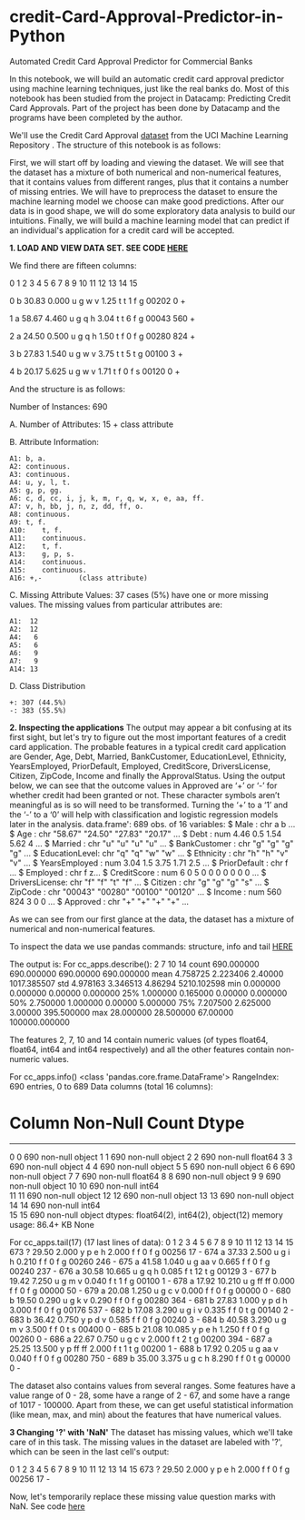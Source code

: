 # credit-Card-Approval-Predictor-in-Python
Automated  Credit Card Approval Predictor for Commercial Banks

In this notebook, we will build an automatic credit card approval predictor using machine learning techniques, just like the real banks do. Most of this notebook has been studied from the project in Datacamp: Predicting Credit Card Approvals.  Part of the project has been done by Datacamp and the programs have been completed by the author.

We'll use the Credit Card Approval [dataset](http://archive.ics.uci.edu/ml/machine-learning-databases/credit-screening/)  from the UCI Machine Learning Repository . The structure of this notebook is as follows:

First, we will start off by loading and viewing the dataset.
We will see that the dataset has a mixture of both numerical and non-numerical features, that it contains values from different ranges, plus that it contains a number of missing entries.
We will have to preprocess the dataset to ensure the machine learning model we choose can make good predictions.
After our data is in good shape, we will do some exploratory data analysis to build our intuitions.
Finally, we will build a machine learning model that can predict if an individual's application for a credit card will be accepted.

**1. LOAD AND VIEW DATA SET. SEE CODE [HERE](coding/load-data)**

We find there are fifteen columns:

 0      1      2  3  4  5  6     7  8  9   10 11 12     13   14 15
 
0  b  30.83  0.000  u  g  w  v  1.25  t  t   1  f  g  00202    0  +

1  a  58.67  4.460  u  g  q  h  3.04  t  t   6  f  g  00043  560  +

2  a  24.50  0.500  u  g  q  h  1.50  t  f   0  f  g  00280  824  +

3  b  27.83  1.540  u  g  w  v  3.75  t  t   5  t  g  00100    3  +

4  b  20.17  5.625  u  g  w  v  1.71  t  f   0  f  s  00120    0  +

And the structure is as follows: 

Number of Instances: 690

A.  Number of Attributes: 15 + class attribute

B.  Attribute Information:

    A1:	b, a.
    A2:	continuous.
    A3:	continuous.
    A4:	u, y, l, t.
    A5:	g, p, gg.
    A6:	c, d, cc, i, j, k, m, r, q, w, x, e, aa, ff.
    A7:	v, h, bb, j, n, z, dd, ff, o.
    A8:	continuous.
    A9:	t, f.
    A10:	t, f.
    A11:	continuous.
    A12:	t, f.
    A13:	g, p, s.
    A14:	continuous.
    A15:	continuous.
    A16: +,-         (class attribute)

C.  Missing Attribute Values:
    37 cases (5%) have one or more missing values.  The missing
    values from particular attributes are:

    A1:  12
    A2:  12
    A4:   6
    A5:   6
    A6:   9
    A7:   9
    A14: 13

D.  Class Distribution
  
    +: 307 (44.5%)
    -: 383 (55.5%)

**2. Inspecting the applications**
The output may appear a bit confusing at its first sight, but let's try to figure out the most important features of a credit card application.  The probable features in a typical credit card application are Gender, Age, Debt, Married, BankCustomer, EducationLevel, Ethnicity, YearsEmployed, PriorDefault, Employed, CreditScore, DriversLicense, Citizen, ZipCode, Income and finally the ApprovalStatus. 
Using the output below, we can see that the outcome values in Approved are ‘+’ or ‘-’ for whether credit had been granted or not. These character symbols aren’t meaningful as is so will need to be transformed. Turning the ‘+’ to a ‘1’ and the ‘-’ to a ‘0’ will help with classification and logistic regression models later in the analysis.
data.frame':   689 obs. of  16 variables:
 $ Male          : chr  a  b ...
 $ Age           : chr  "58.67" "24.50" "27.83" "20.17" ...
 $ Debt          : num  4.46 0.5 1.54 5.62 4 ...
 $ Married       : chr  "u" "u" "u" "u" ...
 $ BankCustomer  : chr  "g" "g" "g" "g" ...
 $ EducationLevel: chr  "q" "q" "w" "w" ...
 $ Ethnicity     : chr  "h" "h" "v" "v" ...
 $ YearsEmployed : num  3.04 1.5 3.75 1.71 2.5 ...
 $ PriorDefault  : chr  f ...
 $ Employed      : chr  f z...
 $ CreditScore   : num  6 0 5 0 0 0 0 0 0 0 ...
 $ DriversLicense: chr  "f" "f" "t" "f" ...
 $ Citizen       : chr  "g" "g" "g" "s" ...
 $ ZipCode       : chr  "00043" "00280" "00100" "00120" ...
 $ Income        : num  560 824 3 0 0 ...
 $ Approved      : chr  "+" "+" "+" "+" ...

As we can see from our first glance at the data, the dataset has a mixture of numerical and non-numerical features. 

To inspect the data we use pandas commands: structure, info and tail [HERE](coding/inspect)

The output is:
For cc_apps.describe():
               2           7          10             14
count  690.000000  690.000000  690.00000     690.000000
mean     4.758725    2.223406    2.40000    1017.385507
std      4.978163    3.346513    4.86294    5210.102598
min      0.000000    0.000000    0.00000       0.000000
25%      1.000000    0.165000    0.00000       0.000000
50%      2.750000    1.000000    0.00000       5.000000
75%      7.207500    2.625000    3.00000     395.500000
max     28.000000   28.500000   67.00000  100000.000000

The features 2, 7, 10 and 14 contain numeric values (of types float64, float64, int64 and int64 respectively) and all the other features contain non-numeric values.

For cc_apps.info()
<class 'pandas.core.frame.DataFrame'>
RangeIndex: 690 entries, 0 to 689
Data columns (total 16 columns):
 #   Column  Non-Null Count  Dtype  
---  ------  --------------  -----  
 0   0       690 non-null    object 
 1   1       690 non-null    object 
 2   2       690 non-null    float64
 3   3       690 non-null    object 
 4   4       690 non-null    object 
 5   5       690 non-null    object 
 6   6       690 non-null    object 
 7   7       690 non-null    float64
 8   8       690 non-null    object 
 9   9       690 non-null    object 
 10  10      690 non-null    int64  
 11  11      690 non-null    object 
 12  12      690 non-null    object 
 13  13      690 non-null    object 
 14  14      690 non-null    int64  
 15  15      690 non-null    object 
dtypes: float64(2), int64(2), object(12)
memory usage: 86.4+ KB
None

For cc_apps.tail(17) (17 last lines of data):
    0      1       2  3  4   5   6      7  8  9   10 11 12     13   14 15
673  ?  29.50   2.000  y  p   e   h  2.000  f  f   0  f  g  00256   17  -
674  a  37.33   2.500  u  g   i   h  0.210  f  f   0  f  g  00260  246  -
675  a  41.58   1.040  u  g  aa   v  0.665  f  f   0  f  g  00240  237  -
676  a  30.58  10.665  u  g   q   h  0.085  f  t  12  t  g  00129    3  -
677  b  19.42   7.250  u  g   m   v  0.040  f  t   1  f  g  00100    1  -
678  a  17.92  10.210  u  g  ff  ff  0.000  f  f   0  f  g  00000   50  -
679  a  20.08   1.250  u  g   c   v  0.000  f  f   0  f  g  00000    0  -
680  b  19.50   0.290  u  g   k   v  0.290  f  f   0  f  g  00280  364  -
681  b  27.83   1.000  y  p   d   h  3.000  f  f   0  f  g  00176  537  -
682  b  17.08   3.290  u  g   i   v  0.335  f  f   0  t  g  00140    2  -
683  b  36.42   0.750  y  p   d   v  0.585  f  f   0  f  g  00240    3  -
684  b  40.58   3.290  u  g   m   v  3.500  f  f   0  t  s  00400    0  -
685  b  21.08  10.085  y  p   e   h  1.250  f  f   0  f  g  00260    0  -
686  a  22.67   0.750  u  g   c   v  2.000  f  t   2  t  g  00200  394  -
687  a  25.25  13.500  y  p  ff  ff  2.000  f  t   1  t  g  00200    1  -
688  b  17.92   0.205  u  g  aa   v  0.040  f  f   0  f  g  00280  750  -
689  b  35.00   3.375  u  g   c   h  8.290  f  f   0  t  g  00000    0  -


The dataset also contains values from several ranges. Some features have a value range of 0 - 28, some have a range of 2 - 67, and some have a range of 1017 - 100000. Apart from these, we can get useful statistical information (like mean, max, and min) about the features that have numerical values.

**3 Changing '?' with 'NaN'**
The dataset has missing values, which we'll take care of in this task. The missing values in the dataset are labeled with '?', which can be seen in the last cell's output:

 0      1       2  3  4   5   6      7  8  9   10 11 12     13   14 15
673  ?  29.50   2.000  y  p   e   h  2.000  f  f   0  f  g  00256   17  -

Now, let's temporarily replace these missing value question marks with NaN. See code [here](coding/missing1)

